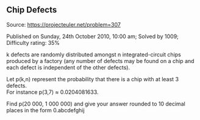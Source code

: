Chip Defects
------------

Source: https://projecteuler.net/problem=307

Published on Sunday, 24th October 2010, 10:00 am; Solved by 1009;
Difficulty rating: 35%

k defects are randomly distributed amongst n integrated-circuit chips
produced by a factory (any number of defects may be found on a chip and
each defect is independent of the other defects).

Let p(k,n) represent the probability that there is a chip with at least
3 defects.\
 For instance p(3,7) ≈ 0.0204081633.

Find p(20 000, 1 000 000) and give your answer rounded to 10 decimal
places in the form 0.abcdefghij

